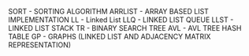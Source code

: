 SORT - SORTING ALGORITHM 
ARRLIST - ARRAY BASED LIST IMPLEMENTATION
LL - Linked List
LLQ - LINKED LIST QUEUE
LLST - LINKED LIST STACK
TR - BINARY SEARCH TREE
AVL - AVL TREE
HASH TABLE
GP - GRAPHS (LINKED LIST AND ADJACENCY MATRIX REPRESENTATION)

